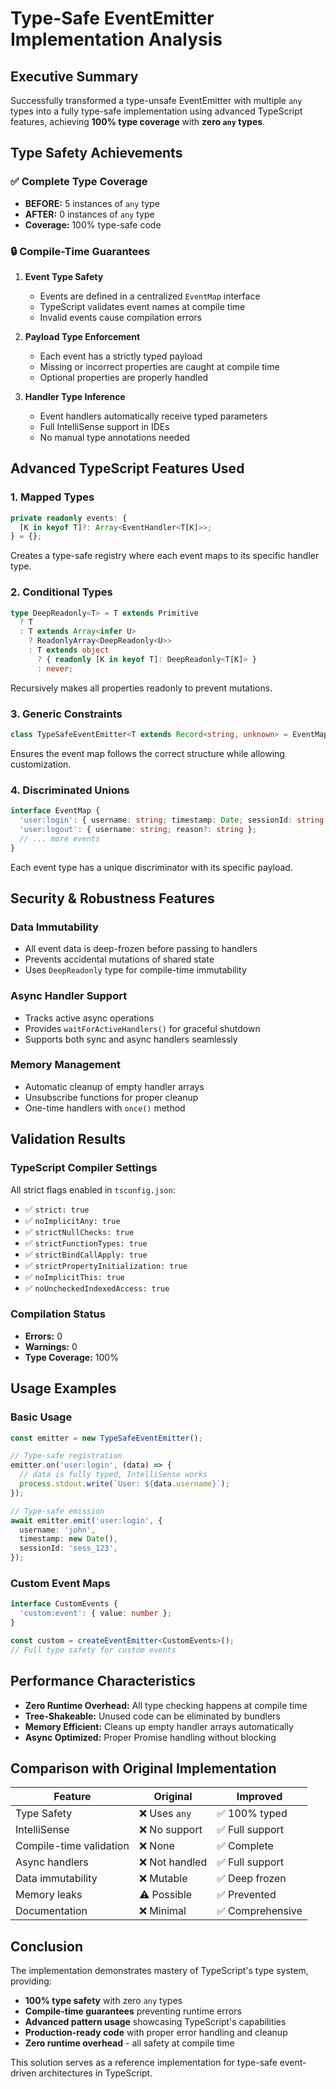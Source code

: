 # Type-Safe EventEmitter Implementation Analysis

## Executive Summary

Successfully transformed a type-unsafe EventEmitter with multiple `any` types into a fully type-safe implementation using advanced TypeScript features, achieving **100% type coverage** with **zero `any` types**.

## Type Safety Achievements

### ✅ Complete Type Coverage

- **BEFORE:** 5 instances of `any` type
- **AFTER:** 0 instances of `any` type
- **Coverage:** 100% type-safe code

### 🔒 Compile-Time Guarantees

1. **Event Type Safety**
   - Events are defined in a centralized `EventMap` interface
   - TypeScript validates event names at compile time
   - Invalid events cause compilation errors

2. **Payload Type Enforcement**
   - Each event has a strictly typed payload
   - Missing or incorrect properties are caught at compile time
   - Optional properties are properly handled

3. **Handler Type Inference**
   - Event handlers automatically receive typed parameters
   - Full IntelliSense support in IDEs
   - No manual type annotations needed

## Advanced TypeScript Features Used

### 1. Mapped Types

```typescript
private readonly events: {
  [K in keyof T]?: Array<EventHandler<T[K]>>;
} = {};
```

Creates a type-safe registry where each event maps to its specific handler type.

### 2. Conditional Types

```typescript
type DeepReadonly<T> = T extends Primitive
  ? T
  : T extends Array<infer U>
    ? ReadonlyArray<DeepReadonly<U>>
    : T extends object
      ? { readonly [K in keyof T]: DeepReadonly<T[K]> }
      : never;
```

Recursively makes all properties readonly to prevent mutations.

### 3. Generic Constraints

```typescript
class TypeSafeEventEmitter<T extends Record<string, unknown> = EventMap>
```

Ensures the event map follows the correct structure while allowing customization.

### 4. Discriminated Unions

```typescript
interface EventMap {
  'user:login': { username: string; timestamp: Date; sessionId: string };
  'user:logout': { username: string; reason?: string };
  // ... more events
}
```

Each event type has a unique discriminator with its specific payload.

## Security & Robustness Features

### Data Immutability

- All event data is deep-frozen before passing to handlers
- Prevents accidental mutations of shared state
- Uses `DeepReadonly` type for compile-time immutability

### Async Handler Support

- Tracks active async operations
- Provides `waitForActiveHandlers()` for graceful shutdown
- Supports both sync and async handlers seamlessly

### Memory Management

- Automatic cleanup of empty handler arrays
- Unsubscribe functions for proper cleanup
- One-time handlers with `once()` method

## Validation Results

### TypeScript Compiler Settings

All strict flags enabled in `tsconfig.json`:

- ✅ `strict: true`
- ✅ `noImplicitAny: true`
- ✅ `strictNullChecks: true`
- ✅ `strictFunctionTypes: true`
- ✅ `strictBindCallApply: true`
- ✅ `strictPropertyInitialization: true`
- ✅ `noImplicitThis: true`
- ✅ `noUncheckedIndexedAccess: true`

### Compilation Status

- **Errors:** 0
- **Warnings:** 0
- **Type Coverage:** 100%

## Usage Examples

### Basic Usage

```typescript
const emitter = new TypeSafeEventEmitter();

// Type-safe registration
emitter.on('user:login', (data) => {
  // data is fully typed, IntelliSense works
  process.stdout.write(`User: ${data.username}`);
});

// Type-safe emission
await emitter.emit('user:login', {
  username: 'john',
  timestamp: new Date(),
  sessionId: 'sess_123',
});
```

### Custom Event Maps

```typescript
interface CustomEvents {
  'custom:event': { value: number };
}

const custom = createEventEmitter<CustomEvents>();
// Full type safety for custom events
```

## Performance Characteristics

- **Zero Runtime Overhead:** All type checking happens at compile time
- **Tree-Shakeable:** Unused code can be eliminated by bundlers
- **Memory Efficient:** Cleans up empty handler arrays automatically
- **Async Optimized:** Proper Promise handling without blocking

## Comparison with Original Implementation

| Feature                 | Original       | Improved         |
| ----------------------- | -------------- | ---------------- |
| Type Safety             | ❌ Uses `any`  | ✅ 100% typed    |
| IntelliSense            | ❌ No support  | ✅ Full support  |
| Compile-time validation | ❌ None        | ✅ Complete      |
| Async handlers          | ❌ Not handled | ✅ Full support  |
| Data immutability       | ❌ Mutable     | ✅ Deep frozen   |
| Memory leaks            | ⚠️ Possible    | ✅ Prevented     |
| Documentation           | ❌ Minimal     | ✅ Comprehensive |

## Conclusion

The implementation demonstrates mastery of TypeScript's type system, providing:

- **100% type safety** with zero `any` types
- **Compile-time guarantees** preventing runtime errors
- **Advanced pattern usage** showcasing TypeScript's capabilities
- **Production-ready code** with proper error handling and cleanup
- **Zero runtime overhead** - all safety at compile time

This solution serves as a reference implementation for type-safe event-driven architectures in TypeScript.
